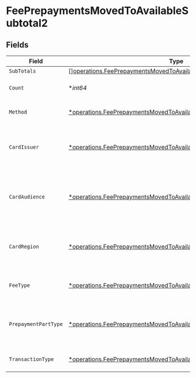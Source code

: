 # FeePrepaymentsMovedToAvailableSubtotal2


## Fields

| Field                                                                                                                                                         | Type                                                                                                                                                          | Required                                                                                                                                                      | Description                                                                                                                                                   | Example                                                                                                                                                       |
| ------------------------------------------------------------------------------------------------------------------------------------------------------------- | ------------------------------------------------------------------------------------------------------------------------------------------------------------- | ------------------------------------------------------------------------------------------------------------------------------------------------------------- | ------------------------------------------------------------------------------------------------------------------------------------------------------------- | ------------------------------------------------------------------------------------------------------------------------------------------------------------- |
| `SubTotals`                                                                                                                                                   | [][operations.FeePrepaymentsMovedToAvailableSubTotal1](../../models/operations/feeprepaymentsmovedtoavailablesubtotal1.md)                                    | :heavy_minus_sign:                                                                                                                                            | N/A                                                                                                                                                           |                                                                                                                                                               |
| `Count`                                                                                                                                                       | **int64*                                                                                                                                                      | :heavy_minus_sign:                                                                                                                                            | Number of transactions of this type                                                                                                                           | 50                                                                                                                                                            |
| `Method`                                                                                                                                                      | [*operations.FeePrepaymentsMovedToAvailableSubtotalMethod2](../../models/operations/feeprepaymentsmovedtoavailablesubtotalmethod2.md)                         | :heavy_minus_sign:                                                                                                                                            | Payment type of the transactions                                                                                                                              | creditcard                                                                                                                                                    |
| `CardIssuer`                                                                                                                                                  | [*operations.FeePrepaymentsMovedToAvailableSubtotalCardIssuer2](../../models/operations/feeprepaymentsmovedtoavailablesubtotalcardissuer2.md)                 | :heavy_minus_sign:                                                                                                                                            | In case of payments transactions with card, the card issuer will be available                                                                                 | amex                                                                                                                                                          |
| `CardAudience`                                                                                                                                                | [*operations.FeePrepaymentsMovedToAvailableSubtotalCardAudience2](../../models/operations/feeprepaymentsmovedtoavailablesubtotalcardaudience2.md)             | :heavy_minus_sign:                                                                                                                                            | In case of payments trnsactions with card, the card audience will be available.                                                                               | other                                                                                                                                                         |
| `CardRegion`                                                                                                                                                  | [*operations.FeePrepaymentsMovedToAvailableSubtotalCardRegion2](../../models/operations/feeprepaymentsmovedtoavailablesubtotalcardregion2.md)                 | :heavy_minus_sign:                                                                                                                                            | In case of payments transactions with card, the card region will be available.                                                                                | domestic                                                                                                                                                      |
| `FeeType`                                                                                                                                                     | [*operations.FeePrepaymentsMovedToAvailableSubtotalFeeType2](../../models/operations/feeprepaymentsmovedtoavailablesubtotalfeetype2.md)                       | :heavy_minus_sign:                                                                                                                                            | Present when the transaction represents a fee.                                                                                                                | payment-fee                                                                                                                                                   |
| `PrepaymentPartType`                                                                                                                                          | [*operations.FeePrepaymentsMovedToAvailableSubtotalPrepaymentPartType2](../../models/operations/feeprepaymentsmovedtoavailablesubtotalprepaymentparttype2.md) | :heavy_minus_sign:                                                                                                                                            | Prepayment part: fee itself, reimbursement, discount, VAT or rounding compensation.                                                                           | fee                                                                                                                                                           |
| `TransactionType`                                                                                                                                             | [*operations.FeePrepaymentsMovedToAvailableSubtotalTransactionType2](../../models/operations/feeprepaymentsmovedtoavailablesubtotaltransactiontype2.md)       | :heavy_minus_sign:                                                                                                                                            | Represents the transaction type                                                                                                                               | payment                                                                                                                                                       |